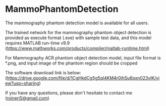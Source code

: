 # MammoPhantomDetection

The mammography phantom detection model is available for all users.

The trained network for the mammography phantom object detection is provided as execute format (.exe) with sample test data,
and this model requires MATLAB run-time v9.9 (https://www.mathworks.com/products/compiler/matlab-runtime.html)

For Mammography ACR phantom object detection model, input file format is *.png, 
and input image of the phantom region should be cropped

The software download link is below:
(https://drive.google.com/file/d/1CgHkdCg5g5qI4KM4r0jhSu6pxn023vlK/view?usp=sharing)

If you have any questions, please don't hesitate to contact me (roineri5@gmail.com)
